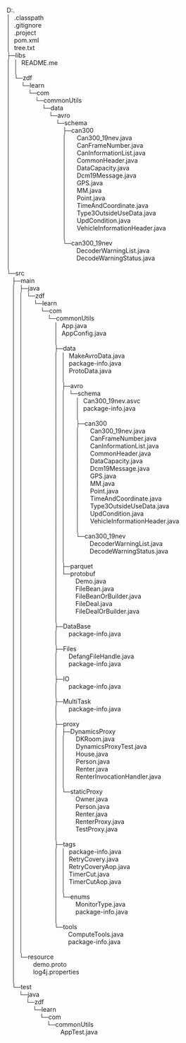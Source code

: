 D:.<br>
│&nbsp;&nbsp;.classpath<br>
│&nbsp;&nbsp;.gitignore<br>
│&nbsp;&nbsp;.project<br>
│&nbsp;&nbsp;pom.xml<br>
│&nbsp;&nbsp;tree.txt<br>
├─libs<br>
│&nbsp;&nbsp;│&nbsp;&nbsp;README.me<br>
│&nbsp;&nbsp;│&nbsp;&nbsp;<br>
│&nbsp;&nbsp;└─zdf<br>
│&nbsp;&nbsp;&nbsp;&nbsp;&nbsp;&nbsp;└─learn<br>
│&nbsp;&nbsp;&nbsp;&nbsp;&nbsp;&nbsp;&nbsp;&nbsp;&nbsp;&nbsp;└─com<br>
│&nbsp;&nbsp;&nbsp;&nbsp;&nbsp;&nbsp;&nbsp;&nbsp;&nbsp;&nbsp;&nbsp;&nbsp;&nbsp;&nbsp;└─commonUtils<br>
│&nbsp;&nbsp;&nbsp;&nbsp;&nbsp;&nbsp;&nbsp;&nbsp;&nbsp;&nbsp;&nbsp;&nbsp;&nbsp;&nbsp;&nbsp;&nbsp;&nbsp;&nbsp;└─data<br>
│&nbsp;&nbsp;&nbsp;&nbsp;&nbsp;&nbsp;&nbsp;&nbsp;&nbsp;&nbsp;&nbsp;&nbsp;&nbsp;&nbsp;&nbsp;&nbsp;&nbsp;&nbsp;&nbsp;&nbsp;&nbsp;&nbsp;└─avro<br>
│&nbsp;&nbsp;&nbsp;&nbsp;&nbsp;&nbsp;&nbsp;&nbsp;&nbsp;&nbsp;&nbsp;&nbsp;&nbsp;&nbsp;&nbsp;&nbsp;&nbsp;&nbsp;&nbsp;&nbsp;&nbsp;&nbsp;&nbsp;&nbsp;&nbsp;&nbsp;└─schema<br>
│&nbsp;&nbsp;&nbsp;&nbsp;&nbsp;&nbsp;&nbsp;&nbsp;&nbsp;&nbsp;&nbsp;&nbsp;&nbsp;&nbsp;&nbsp;&nbsp;&nbsp;&nbsp;&nbsp;&nbsp;&nbsp;&nbsp;&nbsp;&nbsp;&nbsp;&nbsp;&nbsp;&nbsp;&nbsp;&nbsp;├─can300<br>
│&nbsp;&nbsp;&nbsp;&nbsp;&nbsp;&nbsp;&nbsp;&nbsp;&nbsp;&nbsp;&nbsp;&nbsp;&nbsp;&nbsp;&nbsp;&nbsp;&nbsp;&nbsp;&nbsp;&nbsp;&nbsp;&nbsp;&nbsp;&nbsp;&nbsp;&nbsp;&nbsp;&nbsp;&nbsp;&nbsp;│&nbsp;&nbsp;&nbsp;&nbsp;&nbsp;&nbsp;Can300_19nev.java<br>
│&nbsp;&nbsp;&nbsp;&nbsp;&nbsp;&nbsp;&nbsp;&nbsp;&nbsp;&nbsp;&nbsp;&nbsp;&nbsp;&nbsp;&nbsp;&nbsp;&nbsp;&nbsp;&nbsp;&nbsp;&nbsp;&nbsp;&nbsp;&nbsp;&nbsp;&nbsp;&nbsp;&nbsp;&nbsp;&nbsp;│&nbsp;&nbsp;&nbsp;&nbsp;&nbsp;&nbsp;CanFrameNumber.java<br>
│&nbsp;&nbsp;&nbsp;&nbsp;&nbsp;&nbsp;&nbsp;&nbsp;&nbsp;&nbsp;&nbsp;&nbsp;&nbsp;&nbsp;&nbsp;&nbsp;&nbsp;&nbsp;&nbsp;&nbsp;&nbsp;&nbsp;&nbsp;&nbsp;&nbsp;&nbsp;&nbsp;&nbsp;&nbsp;&nbsp;│&nbsp;&nbsp;&nbsp;&nbsp;&nbsp;&nbsp;CanInformationList.java<br>
│&nbsp;&nbsp;&nbsp;&nbsp;&nbsp;&nbsp;&nbsp;&nbsp;&nbsp;&nbsp;&nbsp;&nbsp;&nbsp;&nbsp;&nbsp;&nbsp;&nbsp;&nbsp;&nbsp;&nbsp;&nbsp;&nbsp;&nbsp;&nbsp;&nbsp;&nbsp;&nbsp;&nbsp;&nbsp;&nbsp;│&nbsp;&nbsp;&nbsp;&nbsp;&nbsp;&nbsp;CommonHeader.java<br>
│&nbsp;&nbsp;&nbsp;&nbsp;&nbsp;&nbsp;&nbsp;&nbsp;&nbsp;&nbsp;&nbsp;&nbsp;&nbsp;&nbsp;&nbsp;&nbsp;&nbsp;&nbsp;&nbsp;&nbsp;&nbsp;&nbsp;&nbsp;&nbsp;&nbsp;&nbsp;&nbsp;&nbsp;&nbsp;&nbsp;│&nbsp;&nbsp;&nbsp;&nbsp;&nbsp;&nbsp;DataCapacity.java<br>
│&nbsp;&nbsp;&nbsp;&nbsp;&nbsp;&nbsp;&nbsp;&nbsp;&nbsp;&nbsp;&nbsp;&nbsp;&nbsp;&nbsp;&nbsp;&nbsp;&nbsp;&nbsp;&nbsp;&nbsp;&nbsp;&nbsp;&nbsp;&nbsp;&nbsp;&nbsp;&nbsp;&nbsp;&nbsp;&nbsp;│&nbsp;&nbsp;&nbsp;&nbsp;&nbsp;&nbsp;Dcm19Message.java<br>
│&nbsp;&nbsp;&nbsp;&nbsp;&nbsp;&nbsp;&nbsp;&nbsp;&nbsp;&nbsp;&nbsp;&nbsp;&nbsp;&nbsp;&nbsp;&nbsp;&nbsp;&nbsp;&nbsp;&nbsp;&nbsp;&nbsp;&nbsp;&nbsp;&nbsp;&nbsp;&nbsp;&nbsp;&nbsp;&nbsp;│&nbsp;&nbsp;&nbsp;&nbsp;&nbsp;&nbsp;GPS.java<br>
│&nbsp;&nbsp;&nbsp;&nbsp;&nbsp;&nbsp;&nbsp;&nbsp;&nbsp;&nbsp;&nbsp;&nbsp;&nbsp;&nbsp;&nbsp;&nbsp;&nbsp;&nbsp;&nbsp;&nbsp;&nbsp;&nbsp;&nbsp;&nbsp;&nbsp;&nbsp;&nbsp;&nbsp;&nbsp;&nbsp;│&nbsp;&nbsp;&nbsp;&nbsp;&nbsp;&nbsp;MM.java<br>
│&nbsp;&nbsp;&nbsp;&nbsp;&nbsp;&nbsp;&nbsp;&nbsp;&nbsp;&nbsp;&nbsp;&nbsp;&nbsp;&nbsp;&nbsp;&nbsp;&nbsp;&nbsp;&nbsp;&nbsp;&nbsp;&nbsp;&nbsp;&nbsp;&nbsp;&nbsp;&nbsp;&nbsp;&nbsp;&nbsp;│&nbsp;&nbsp;&nbsp;&nbsp;&nbsp;&nbsp;Point.java<br>
│&nbsp;&nbsp;&nbsp;&nbsp;&nbsp;&nbsp;&nbsp;&nbsp;&nbsp;&nbsp;&nbsp;&nbsp;&nbsp;&nbsp;&nbsp;&nbsp;&nbsp;&nbsp;&nbsp;&nbsp;&nbsp;&nbsp;&nbsp;&nbsp;&nbsp;&nbsp;&nbsp;&nbsp;&nbsp;&nbsp;│&nbsp;&nbsp;&nbsp;&nbsp;&nbsp;&nbsp;TimeAndCoordinate.java<br>
│&nbsp;&nbsp;&nbsp;&nbsp;&nbsp;&nbsp;&nbsp;&nbsp;&nbsp;&nbsp;&nbsp;&nbsp;&nbsp;&nbsp;&nbsp;&nbsp;&nbsp;&nbsp;&nbsp;&nbsp;&nbsp;&nbsp;&nbsp;&nbsp;&nbsp;&nbsp;&nbsp;&nbsp;&nbsp;&nbsp;│&nbsp;&nbsp;&nbsp;&nbsp;&nbsp;&nbsp;Type3OutsideUseData.java<br>
│&nbsp;&nbsp;&nbsp;&nbsp;&nbsp;&nbsp;&nbsp;&nbsp;&nbsp;&nbsp;&nbsp;&nbsp;&nbsp;&nbsp;&nbsp;&nbsp;&nbsp;&nbsp;&nbsp;&nbsp;&nbsp;&nbsp;&nbsp;&nbsp;&nbsp;&nbsp;&nbsp;&nbsp;&nbsp;&nbsp;│&nbsp;&nbsp;&nbsp;&nbsp;&nbsp;&nbsp;UpdCondition.java<br>
│&nbsp;&nbsp;&nbsp;&nbsp;&nbsp;&nbsp;&nbsp;&nbsp;&nbsp;&nbsp;&nbsp;&nbsp;&nbsp;&nbsp;&nbsp;&nbsp;&nbsp;&nbsp;&nbsp;&nbsp;&nbsp;&nbsp;&nbsp;&nbsp;&nbsp;&nbsp;&nbsp;&nbsp;&nbsp;&nbsp;│&nbsp;&nbsp;&nbsp;&nbsp;&nbsp;&nbsp;VehicleInformationHeader.java<br>
│&nbsp;&nbsp;&nbsp;&nbsp;&nbsp;&nbsp;&nbsp;&nbsp;&nbsp;&nbsp;&nbsp;&nbsp;&nbsp;&nbsp;&nbsp;&nbsp;&nbsp;&nbsp;&nbsp;&nbsp;&nbsp;&nbsp;&nbsp;&nbsp;&nbsp;&nbsp;&nbsp;&nbsp;&nbsp;&nbsp;│&nbsp;&nbsp;&nbsp;&nbsp;&nbsp;&nbsp;<br>
│&nbsp;&nbsp;&nbsp;&nbsp;&nbsp;&nbsp;&nbsp;&nbsp;&nbsp;&nbsp;&nbsp;&nbsp;&nbsp;&nbsp;&nbsp;&nbsp;&nbsp;&nbsp;&nbsp;&nbsp;&nbsp;&nbsp;&nbsp;&nbsp;&nbsp;&nbsp;&nbsp;&nbsp;&nbsp;&nbsp;└─can300_19nev<br>
│&nbsp;&nbsp;&nbsp;&nbsp;&nbsp;&nbsp;&nbsp;&nbsp;&nbsp;&nbsp;&nbsp;&nbsp;&nbsp;&nbsp;&nbsp;&nbsp;&nbsp;&nbsp;&nbsp;&nbsp;&nbsp;&nbsp;&nbsp;&nbsp;&nbsp;&nbsp;&nbsp;&nbsp;&nbsp;&nbsp;&nbsp;&nbsp;&nbsp;&nbsp;&nbsp;&nbsp;&nbsp;&nbsp;DecoderWarningList.java<br>
│&nbsp;&nbsp;&nbsp;&nbsp;&nbsp;&nbsp;&nbsp;&nbsp;&nbsp;&nbsp;&nbsp;&nbsp;&nbsp;&nbsp;&nbsp;&nbsp;&nbsp;&nbsp;&nbsp;&nbsp;&nbsp;&nbsp;&nbsp;&nbsp;&nbsp;&nbsp;&nbsp;&nbsp;&nbsp;&nbsp;&nbsp;&nbsp;&nbsp;&nbsp;&nbsp;&nbsp;&nbsp;&nbsp;DecodeWarningStatus.java<br>
│&nbsp;&nbsp;&nbsp;&nbsp;&nbsp;&nbsp;&nbsp;&nbsp;&nbsp;&nbsp;&nbsp;&nbsp;&nbsp;&nbsp;&nbsp;&nbsp;&nbsp;&nbsp;&nbsp;&nbsp;&nbsp;&nbsp;&nbsp;&nbsp;&nbsp;&nbsp;&nbsp;&nbsp;&nbsp;&nbsp;&nbsp;&nbsp;&nbsp;&nbsp;&nbsp;&nbsp;&nbsp;&nbsp;<br>
└─src<br>
&nbsp;&nbsp; ├─main<br>
&nbsp;&nbsp; │&nbsp;&nbsp;├─java<br>
&nbsp;&nbsp; │&nbsp;&nbsp;│&nbsp;&nbsp;└─zdf<br>
&nbsp;&nbsp; │&nbsp;&nbsp;│&nbsp;&nbsp;&nbsp;&nbsp;&nbsp;&nbsp;└─learn<br>
&nbsp;&nbsp; │&nbsp;&nbsp;│&nbsp;&nbsp;&nbsp;&nbsp;&nbsp;&nbsp;&nbsp;&nbsp;&nbsp;&nbsp;└─com<br>
&nbsp;&nbsp; │&nbsp;&nbsp;│&nbsp;&nbsp;&nbsp;&nbsp;&nbsp;&nbsp;&nbsp;&nbsp;&nbsp;&nbsp;&nbsp;&nbsp;&nbsp;&nbsp;└─commonUtils<br>
&nbsp;&nbsp; │&nbsp;&nbsp;│&nbsp;&nbsp;&nbsp;&nbsp;&nbsp;&nbsp;&nbsp;&nbsp;&nbsp;&nbsp;&nbsp;&nbsp;&nbsp;&nbsp;&nbsp;&nbsp;&nbsp;&nbsp;│&nbsp;&nbsp;App.java<br>
&nbsp;&nbsp; │&nbsp;&nbsp;│&nbsp;&nbsp;&nbsp;&nbsp;&nbsp;&nbsp;&nbsp;&nbsp;&nbsp;&nbsp;&nbsp;&nbsp;&nbsp;&nbsp;&nbsp;&nbsp;&nbsp;&nbsp;│&nbsp;&nbsp;AppConfig.java<br>
&nbsp;&nbsp; │&nbsp;&nbsp;│&nbsp;&nbsp;&nbsp;&nbsp;&nbsp;&nbsp;&nbsp;&nbsp;&nbsp;&nbsp;&nbsp;&nbsp;&nbsp;&nbsp;&nbsp;&nbsp;&nbsp;&nbsp;│&nbsp;&nbsp;<br>
&nbsp;&nbsp; │&nbsp;&nbsp;│&nbsp;&nbsp;&nbsp;&nbsp;&nbsp;&nbsp;&nbsp;&nbsp;&nbsp;&nbsp;&nbsp;&nbsp;&nbsp;&nbsp;&nbsp;&nbsp;&nbsp;&nbsp;├─data<br>
&nbsp;&nbsp; │&nbsp;&nbsp;│&nbsp;&nbsp;&nbsp;&nbsp;&nbsp;&nbsp;&nbsp;&nbsp;&nbsp;&nbsp;&nbsp;&nbsp;&nbsp;&nbsp;&nbsp;&nbsp;&nbsp;&nbsp;│&nbsp;&nbsp;│&nbsp;&nbsp;MakeAvroData.java<br>
&nbsp;&nbsp; │&nbsp;&nbsp;│&nbsp;&nbsp;&nbsp;&nbsp;&nbsp;&nbsp;&nbsp;&nbsp;&nbsp;&nbsp;&nbsp;&nbsp;&nbsp;&nbsp;&nbsp;&nbsp;&nbsp;&nbsp;│&nbsp;&nbsp;│&nbsp;&nbsp;package-info.java<br>
&nbsp;&nbsp; │&nbsp;&nbsp;│&nbsp;&nbsp;&nbsp;&nbsp;&nbsp;&nbsp;&nbsp;&nbsp;&nbsp;&nbsp;&nbsp;&nbsp;&nbsp;&nbsp;&nbsp;&nbsp;&nbsp;&nbsp;│&nbsp;&nbsp;│&nbsp;&nbsp;ProtoData.java<br>
&nbsp;&nbsp; │&nbsp;&nbsp;│&nbsp;&nbsp;&nbsp;&nbsp;&nbsp;&nbsp;&nbsp;&nbsp;&nbsp;&nbsp;&nbsp;&nbsp;&nbsp;&nbsp;&nbsp;&nbsp;&nbsp;&nbsp;│&nbsp;&nbsp;│&nbsp;&nbsp;<br>
&nbsp;&nbsp; │&nbsp;&nbsp;│&nbsp;&nbsp;&nbsp;&nbsp;&nbsp;&nbsp;&nbsp;&nbsp;&nbsp;&nbsp;&nbsp;&nbsp;&nbsp;&nbsp;&nbsp;&nbsp;&nbsp;&nbsp;│&nbsp;&nbsp;├─avro<br>
&nbsp;&nbsp; │&nbsp;&nbsp;│&nbsp;&nbsp;&nbsp;&nbsp;&nbsp;&nbsp;&nbsp;&nbsp;&nbsp;&nbsp;&nbsp;&nbsp;&nbsp;&nbsp;&nbsp;&nbsp;&nbsp;&nbsp;│&nbsp;&nbsp;│&nbsp;&nbsp;└─schema<br>
&nbsp;&nbsp; │&nbsp;&nbsp;│&nbsp;&nbsp;&nbsp;&nbsp;&nbsp;&nbsp;&nbsp;&nbsp;&nbsp;&nbsp;&nbsp;&nbsp;&nbsp;&nbsp;&nbsp;&nbsp;&nbsp;&nbsp;│&nbsp;&nbsp;│&nbsp;&nbsp;&nbsp;&nbsp;&nbsp;&nbsp;│&nbsp;&nbsp;Can300_19nev.asvc<br>
&nbsp;&nbsp; │&nbsp;&nbsp;│&nbsp;&nbsp;&nbsp;&nbsp;&nbsp;&nbsp;&nbsp;&nbsp;&nbsp;&nbsp;&nbsp;&nbsp;&nbsp;&nbsp;&nbsp;&nbsp;&nbsp;&nbsp;│&nbsp;&nbsp;│&nbsp;&nbsp;&nbsp;&nbsp;&nbsp;&nbsp;│&nbsp;&nbsp;package-info.java<br>
&nbsp;&nbsp; │&nbsp;&nbsp;│&nbsp;&nbsp;&nbsp;&nbsp;&nbsp;&nbsp;&nbsp;&nbsp;&nbsp;&nbsp;&nbsp;&nbsp;&nbsp;&nbsp;&nbsp;&nbsp;&nbsp;&nbsp;│&nbsp;&nbsp;│&nbsp;&nbsp;&nbsp;&nbsp;&nbsp;&nbsp;│&nbsp;&nbsp;<br>
&nbsp;&nbsp; │&nbsp;&nbsp;│&nbsp;&nbsp;&nbsp;&nbsp;&nbsp;&nbsp;&nbsp;&nbsp;&nbsp;&nbsp;&nbsp;&nbsp;&nbsp;&nbsp;&nbsp;&nbsp;&nbsp;&nbsp;│&nbsp;&nbsp;│&nbsp;&nbsp;&nbsp;&nbsp;&nbsp;&nbsp;├─can300<br>
&nbsp;&nbsp; │&nbsp;&nbsp;│&nbsp;&nbsp;&nbsp;&nbsp;&nbsp;&nbsp;&nbsp;&nbsp;&nbsp;&nbsp;&nbsp;&nbsp;&nbsp;&nbsp;&nbsp;&nbsp;&nbsp;&nbsp;│&nbsp;&nbsp;│&nbsp;&nbsp;&nbsp;&nbsp;&nbsp;&nbsp;│&nbsp;&nbsp;&nbsp;&nbsp;&nbsp;&nbsp;Can300_19nev.java<br>
&nbsp;&nbsp; │&nbsp;&nbsp;│&nbsp;&nbsp;&nbsp;&nbsp;&nbsp;&nbsp;&nbsp;&nbsp;&nbsp;&nbsp;&nbsp;&nbsp;&nbsp;&nbsp;&nbsp;&nbsp;&nbsp;&nbsp;│&nbsp;&nbsp;│&nbsp;&nbsp;&nbsp;&nbsp;&nbsp;&nbsp;│&nbsp;&nbsp;&nbsp;&nbsp;&nbsp;&nbsp;CanFrameNumber.java<br>
&nbsp;&nbsp; │&nbsp;&nbsp;│&nbsp;&nbsp;&nbsp;&nbsp;&nbsp;&nbsp;&nbsp;&nbsp;&nbsp;&nbsp;&nbsp;&nbsp;&nbsp;&nbsp;&nbsp;&nbsp;&nbsp;&nbsp;│&nbsp;&nbsp;│&nbsp;&nbsp;&nbsp;&nbsp;&nbsp;&nbsp;│&nbsp;&nbsp;&nbsp;&nbsp;&nbsp;&nbsp;CanInformationList.java<br>
&nbsp;&nbsp; │&nbsp;&nbsp;│&nbsp;&nbsp;&nbsp;&nbsp;&nbsp;&nbsp;&nbsp;&nbsp;&nbsp;&nbsp;&nbsp;&nbsp;&nbsp;&nbsp;&nbsp;&nbsp;&nbsp;&nbsp;│&nbsp;&nbsp;│&nbsp;&nbsp;&nbsp;&nbsp;&nbsp;&nbsp;│&nbsp;&nbsp;&nbsp;&nbsp;&nbsp;&nbsp;CommonHeader.java<br>
&nbsp;&nbsp; │&nbsp;&nbsp;│&nbsp;&nbsp;&nbsp;&nbsp;&nbsp;&nbsp;&nbsp;&nbsp;&nbsp;&nbsp;&nbsp;&nbsp;&nbsp;&nbsp;&nbsp;&nbsp;&nbsp;&nbsp;│&nbsp;&nbsp;│&nbsp;&nbsp;&nbsp;&nbsp;&nbsp;&nbsp;│&nbsp;&nbsp;&nbsp;&nbsp;&nbsp;&nbsp;DataCapacity.java<br>
&nbsp;&nbsp; │&nbsp;&nbsp;│&nbsp;&nbsp;&nbsp;&nbsp;&nbsp;&nbsp;&nbsp;&nbsp;&nbsp;&nbsp;&nbsp;&nbsp;&nbsp;&nbsp;&nbsp;&nbsp;&nbsp;&nbsp;│&nbsp;&nbsp;│&nbsp;&nbsp;&nbsp;&nbsp;&nbsp;&nbsp;│&nbsp;&nbsp;&nbsp;&nbsp;&nbsp;&nbsp;Dcm19Message.java<br>
&nbsp;&nbsp; │&nbsp;&nbsp;│&nbsp;&nbsp;&nbsp;&nbsp;&nbsp;&nbsp;&nbsp;&nbsp;&nbsp;&nbsp;&nbsp;&nbsp;&nbsp;&nbsp;&nbsp;&nbsp;&nbsp;&nbsp;│&nbsp;&nbsp;│&nbsp;&nbsp;&nbsp;&nbsp;&nbsp;&nbsp;│&nbsp;&nbsp;&nbsp;&nbsp;&nbsp;&nbsp;GPS.java<br>
&nbsp;&nbsp; │&nbsp;&nbsp;│&nbsp;&nbsp;&nbsp;&nbsp;&nbsp;&nbsp;&nbsp;&nbsp;&nbsp;&nbsp;&nbsp;&nbsp;&nbsp;&nbsp;&nbsp;&nbsp;&nbsp;&nbsp;│&nbsp;&nbsp;│&nbsp;&nbsp;&nbsp;&nbsp;&nbsp;&nbsp;│&nbsp;&nbsp;&nbsp;&nbsp;&nbsp;&nbsp;MM.java<br>
&nbsp;&nbsp; │&nbsp;&nbsp;│&nbsp;&nbsp;&nbsp;&nbsp;&nbsp;&nbsp;&nbsp;&nbsp;&nbsp;&nbsp;&nbsp;&nbsp;&nbsp;&nbsp;&nbsp;&nbsp;&nbsp;&nbsp;│&nbsp;&nbsp;│&nbsp;&nbsp;&nbsp;&nbsp;&nbsp;&nbsp;│&nbsp;&nbsp;&nbsp;&nbsp;&nbsp;&nbsp;Point.java<br>
&nbsp;&nbsp; │&nbsp;&nbsp;│&nbsp;&nbsp;&nbsp;&nbsp;&nbsp;&nbsp;&nbsp;&nbsp;&nbsp;&nbsp;&nbsp;&nbsp;&nbsp;&nbsp;&nbsp;&nbsp;&nbsp;&nbsp;│&nbsp;&nbsp;│&nbsp;&nbsp;&nbsp;&nbsp;&nbsp;&nbsp;│&nbsp;&nbsp;&nbsp;&nbsp;&nbsp;&nbsp;TimeAndCoordinate.java<br>
&nbsp;&nbsp; │&nbsp;&nbsp;│&nbsp;&nbsp;&nbsp;&nbsp;&nbsp;&nbsp;&nbsp;&nbsp;&nbsp;&nbsp;&nbsp;&nbsp;&nbsp;&nbsp;&nbsp;&nbsp;&nbsp;&nbsp;│&nbsp;&nbsp;│&nbsp;&nbsp;&nbsp;&nbsp;&nbsp;&nbsp;│&nbsp;&nbsp;&nbsp;&nbsp;&nbsp;&nbsp;Type3OutsideUseData.java<br>
&nbsp;&nbsp; │&nbsp;&nbsp;│&nbsp;&nbsp;&nbsp;&nbsp;&nbsp;&nbsp;&nbsp;&nbsp;&nbsp;&nbsp;&nbsp;&nbsp;&nbsp;&nbsp;&nbsp;&nbsp;&nbsp;&nbsp;│&nbsp;&nbsp;│&nbsp;&nbsp;&nbsp;&nbsp;&nbsp;&nbsp;│&nbsp;&nbsp;&nbsp;&nbsp;&nbsp;&nbsp;UpdCondition.java<br>
&nbsp;&nbsp; │&nbsp;&nbsp;│&nbsp;&nbsp;&nbsp;&nbsp;&nbsp;&nbsp;&nbsp;&nbsp;&nbsp;&nbsp;&nbsp;&nbsp;&nbsp;&nbsp;&nbsp;&nbsp;&nbsp;&nbsp;│&nbsp;&nbsp;│&nbsp;&nbsp;&nbsp;&nbsp;&nbsp;&nbsp;│&nbsp;&nbsp;&nbsp;&nbsp;&nbsp;&nbsp;VehicleInformationHeader.java<br>
&nbsp;&nbsp; │&nbsp;&nbsp;│&nbsp;&nbsp;&nbsp;&nbsp;&nbsp;&nbsp;&nbsp;&nbsp;&nbsp;&nbsp;&nbsp;&nbsp;&nbsp;&nbsp;&nbsp;&nbsp;&nbsp;&nbsp;│&nbsp;&nbsp;│&nbsp;&nbsp;&nbsp;&nbsp;&nbsp;&nbsp;│&nbsp;&nbsp;&nbsp;&nbsp;&nbsp;&nbsp;<br>
&nbsp;&nbsp; │&nbsp;&nbsp;│&nbsp;&nbsp;&nbsp;&nbsp;&nbsp;&nbsp;&nbsp;&nbsp;&nbsp;&nbsp;&nbsp;&nbsp;&nbsp;&nbsp;&nbsp;&nbsp;&nbsp;&nbsp;│&nbsp;&nbsp;│&nbsp;&nbsp;&nbsp;&nbsp;&nbsp;&nbsp;└─can300_19nev<br>
&nbsp;&nbsp; │&nbsp;&nbsp;│&nbsp;&nbsp;&nbsp;&nbsp;&nbsp;&nbsp;&nbsp;&nbsp;&nbsp;&nbsp;&nbsp;&nbsp;&nbsp;&nbsp;&nbsp;&nbsp;&nbsp;&nbsp;│&nbsp;&nbsp;│&nbsp;&nbsp;&nbsp;&nbsp;&nbsp;&nbsp;&nbsp;&nbsp;&nbsp;&nbsp;&nbsp;&nbsp;&nbsp;&nbsp;DecoderWarningList.java<br>
&nbsp;&nbsp; │&nbsp;&nbsp;│&nbsp;&nbsp;&nbsp;&nbsp;&nbsp;&nbsp;&nbsp;&nbsp;&nbsp;&nbsp;&nbsp;&nbsp;&nbsp;&nbsp;&nbsp;&nbsp;&nbsp;&nbsp;│&nbsp;&nbsp;│&nbsp;&nbsp;&nbsp;&nbsp;&nbsp;&nbsp;&nbsp;&nbsp;&nbsp;&nbsp;&nbsp;&nbsp;&nbsp;&nbsp;DecodeWarningStatus.java<br>
&nbsp;&nbsp; │&nbsp;&nbsp;│&nbsp;&nbsp;&nbsp;&nbsp;&nbsp;&nbsp;&nbsp;&nbsp;&nbsp;&nbsp;&nbsp;&nbsp;&nbsp;&nbsp;&nbsp;&nbsp;&nbsp;&nbsp;│&nbsp;&nbsp;│&nbsp;&nbsp;&nbsp;&nbsp;&nbsp;&nbsp;&nbsp;&nbsp;&nbsp;&nbsp;&nbsp;&nbsp;&nbsp;&nbsp;<br>
&nbsp;&nbsp; │&nbsp;&nbsp;│&nbsp;&nbsp;&nbsp;&nbsp;&nbsp;&nbsp;&nbsp;&nbsp;&nbsp;&nbsp;&nbsp;&nbsp;&nbsp;&nbsp;&nbsp;&nbsp;&nbsp;&nbsp;│&nbsp;&nbsp;├─parquet<br>
&nbsp;&nbsp; │&nbsp;&nbsp;│&nbsp;&nbsp;&nbsp;&nbsp;&nbsp;&nbsp;&nbsp;&nbsp;&nbsp;&nbsp;&nbsp;&nbsp;&nbsp;&nbsp;&nbsp;&nbsp;&nbsp;&nbsp;│&nbsp;&nbsp;└─protobuf<br>
&nbsp;&nbsp; │&nbsp;&nbsp;│&nbsp;&nbsp;&nbsp;&nbsp;&nbsp;&nbsp;&nbsp;&nbsp;&nbsp;&nbsp;&nbsp;&nbsp;&nbsp;&nbsp;&nbsp;&nbsp;&nbsp;&nbsp;│&nbsp;&nbsp;&nbsp;&nbsp;&nbsp;&nbsp;&nbsp;&nbsp;&nbsp;&nbsp;Demo.java<br>
&nbsp;&nbsp; │&nbsp;&nbsp;│&nbsp;&nbsp;&nbsp;&nbsp;&nbsp;&nbsp;&nbsp;&nbsp;&nbsp;&nbsp;&nbsp;&nbsp;&nbsp;&nbsp;&nbsp;&nbsp;&nbsp;&nbsp;│&nbsp;&nbsp;&nbsp;&nbsp;&nbsp;&nbsp;&nbsp;&nbsp;&nbsp;&nbsp;FileBean.java<br>
&nbsp;&nbsp; │&nbsp;&nbsp;│&nbsp;&nbsp;&nbsp;&nbsp;&nbsp;&nbsp;&nbsp;&nbsp;&nbsp;&nbsp;&nbsp;&nbsp;&nbsp;&nbsp;&nbsp;&nbsp;&nbsp;&nbsp;│&nbsp;&nbsp;&nbsp;&nbsp;&nbsp;&nbsp;&nbsp;&nbsp;&nbsp;&nbsp;FileBeanOrBuilder.java<br>
&nbsp;&nbsp; │&nbsp;&nbsp;│&nbsp;&nbsp;&nbsp;&nbsp;&nbsp;&nbsp;&nbsp;&nbsp;&nbsp;&nbsp;&nbsp;&nbsp;&nbsp;&nbsp;&nbsp;&nbsp;&nbsp;&nbsp;│&nbsp;&nbsp;&nbsp;&nbsp;&nbsp;&nbsp;&nbsp;&nbsp;&nbsp;&nbsp;FileDeal.java<br>
&nbsp;&nbsp; │&nbsp;&nbsp;│&nbsp;&nbsp;&nbsp;&nbsp;&nbsp;&nbsp;&nbsp;&nbsp;&nbsp;&nbsp;&nbsp;&nbsp;&nbsp;&nbsp;&nbsp;&nbsp;&nbsp;&nbsp;│&nbsp;&nbsp;&nbsp;&nbsp;&nbsp;&nbsp;&nbsp;&nbsp;&nbsp;&nbsp;FileDealOrBuilder.java<br>
&nbsp;&nbsp; │&nbsp;&nbsp;│&nbsp;&nbsp;&nbsp;&nbsp;&nbsp;&nbsp;&nbsp;&nbsp;&nbsp;&nbsp;&nbsp;&nbsp;&nbsp;&nbsp;&nbsp;&nbsp;&nbsp;&nbsp;│&nbsp;&nbsp;&nbsp;&nbsp;&nbsp;&nbsp;&nbsp;&nbsp;&nbsp;&nbsp;<br>
&nbsp;&nbsp; │&nbsp;&nbsp;│&nbsp;&nbsp;&nbsp;&nbsp;&nbsp;&nbsp;&nbsp;&nbsp;&nbsp;&nbsp;&nbsp;&nbsp;&nbsp;&nbsp;&nbsp;&nbsp;&nbsp;&nbsp;├─DataBase<br>
&nbsp;&nbsp; │&nbsp;&nbsp;│&nbsp;&nbsp;&nbsp;&nbsp;&nbsp;&nbsp;&nbsp;&nbsp;&nbsp;&nbsp;&nbsp;&nbsp;&nbsp;&nbsp;&nbsp;&nbsp;&nbsp;&nbsp;│&nbsp;&nbsp;&nbsp;&nbsp;&nbsp;&nbsp;package-info.java<br>
&nbsp;&nbsp; │&nbsp;&nbsp;│&nbsp;&nbsp;&nbsp;&nbsp;&nbsp;&nbsp;&nbsp;&nbsp;&nbsp;&nbsp;&nbsp;&nbsp;&nbsp;&nbsp;&nbsp;&nbsp;&nbsp;&nbsp;│&nbsp;&nbsp;&nbsp;&nbsp;&nbsp;&nbsp;<br>
&nbsp;&nbsp; │&nbsp;&nbsp;│&nbsp;&nbsp;&nbsp;&nbsp;&nbsp;&nbsp;&nbsp;&nbsp;&nbsp;&nbsp;&nbsp;&nbsp;&nbsp;&nbsp;&nbsp;&nbsp;&nbsp;&nbsp;├─Files<br>
&nbsp;&nbsp; │&nbsp;&nbsp;│&nbsp;&nbsp;&nbsp;&nbsp;&nbsp;&nbsp;&nbsp;&nbsp;&nbsp;&nbsp;&nbsp;&nbsp;&nbsp;&nbsp;&nbsp;&nbsp;&nbsp;&nbsp;│&nbsp;&nbsp;&nbsp;&nbsp;&nbsp;&nbsp;DefangFileHandle.java<br>
&nbsp;&nbsp; │&nbsp;&nbsp;│&nbsp;&nbsp;&nbsp;&nbsp;&nbsp;&nbsp;&nbsp;&nbsp;&nbsp;&nbsp;&nbsp;&nbsp;&nbsp;&nbsp;&nbsp;&nbsp;&nbsp;&nbsp;│&nbsp;&nbsp;&nbsp;&nbsp;&nbsp;&nbsp;package-info.java<br>
&nbsp;&nbsp; │&nbsp;&nbsp;│&nbsp;&nbsp;&nbsp;&nbsp;&nbsp;&nbsp;&nbsp;&nbsp;&nbsp;&nbsp;&nbsp;&nbsp;&nbsp;&nbsp;&nbsp;&nbsp;&nbsp;&nbsp;│&nbsp;&nbsp;&nbsp;&nbsp;&nbsp;&nbsp;<br>
&nbsp;&nbsp; │&nbsp;&nbsp;│&nbsp;&nbsp;&nbsp;&nbsp;&nbsp;&nbsp;&nbsp;&nbsp;&nbsp;&nbsp;&nbsp;&nbsp;&nbsp;&nbsp;&nbsp;&nbsp;&nbsp;&nbsp;├─IO<br>
&nbsp;&nbsp; │&nbsp;&nbsp;│&nbsp;&nbsp;&nbsp;&nbsp;&nbsp;&nbsp;&nbsp;&nbsp;&nbsp;&nbsp;&nbsp;&nbsp;&nbsp;&nbsp;&nbsp;&nbsp;&nbsp;&nbsp;│&nbsp;&nbsp;&nbsp;&nbsp;&nbsp;&nbsp;package-info.java<br>
&nbsp;&nbsp; │&nbsp;&nbsp;│&nbsp;&nbsp;&nbsp;&nbsp;&nbsp;&nbsp;&nbsp;&nbsp;&nbsp;&nbsp;&nbsp;&nbsp;&nbsp;&nbsp;&nbsp;&nbsp;&nbsp;&nbsp;│&nbsp;&nbsp;&nbsp;&nbsp;&nbsp;&nbsp;<br>
&nbsp;&nbsp; │&nbsp;&nbsp;│&nbsp;&nbsp;&nbsp;&nbsp;&nbsp;&nbsp;&nbsp;&nbsp;&nbsp;&nbsp;&nbsp;&nbsp;&nbsp;&nbsp;&nbsp;&nbsp;&nbsp;&nbsp;├─MultiTask<br>
&nbsp;&nbsp; │&nbsp;&nbsp;│&nbsp;&nbsp;&nbsp;&nbsp;&nbsp;&nbsp;&nbsp;&nbsp;&nbsp;&nbsp;&nbsp;&nbsp;&nbsp;&nbsp;&nbsp;&nbsp;&nbsp;&nbsp;│&nbsp;&nbsp;&nbsp;&nbsp;&nbsp;&nbsp;package-info.java<br>
&nbsp;&nbsp; │&nbsp;&nbsp;│&nbsp;&nbsp;&nbsp;&nbsp;&nbsp;&nbsp;&nbsp;&nbsp;&nbsp;&nbsp;&nbsp;&nbsp;&nbsp;&nbsp;&nbsp;&nbsp;&nbsp;&nbsp;│&nbsp;&nbsp;&nbsp;&nbsp;&nbsp;&nbsp;<br>
&nbsp;&nbsp; │&nbsp;&nbsp;│&nbsp;&nbsp;&nbsp;&nbsp;&nbsp;&nbsp;&nbsp;&nbsp;&nbsp;&nbsp;&nbsp;&nbsp;&nbsp;&nbsp;&nbsp;&nbsp;&nbsp;&nbsp;├─proxy<br>
&nbsp;&nbsp; │&nbsp;&nbsp;│&nbsp;&nbsp;&nbsp;&nbsp;&nbsp;&nbsp;&nbsp;&nbsp;&nbsp;&nbsp;&nbsp;&nbsp;&nbsp;&nbsp;&nbsp;&nbsp;&nbsp;&nbsp;│&nbsp;&nbsp;├─DynamicsProxy<br>
&nbsp;&nbsp; │&nbsp;&nbsp;│&nbsp;&nbsp;&nbsp;&nbsp;&nbsp;&nbsp;&nbsp;&nbsp;&nbsp;&nbsp;&nbsp;&nbsp;&nbsp;&nbsp;&nbsp;&nbsp;&nbsp;&nbsp;│&nbsp;&nbsp;│&nbsp;&nbsp;&nbsp;&nbsp;&nbsp;&nbsp;DKRoom.java<br>
&nbsp;&nbsp; │&nbsp;&nbsp;│&nbsp;&nbsp;&nbsp;&nbsp;&nbsp;&nbsp;&nbsp;&nbsp;&nbsp;&nbsp;&nbsp;&nbsp;&nbsp;&nbsp;&nbsp;&nbsp;&nbsp;&nbsp;│&nbsp;&nbsp;│&nbsp;&nbsp;&nbsp;&nbsp;&nbsp;&nbsp;DynamicsProxyTest.java<br>
&nbsp;&nbsp; │&nbsp;&nbsp;│&nbsp;&nbsp;&nbsp;&nbsp;&nbsp;&nbsp;&nbsp;&nbsp;&nbsp;&nbsp;&nbsp;&nbsp;&nbsp;&nbsp;&nbsp;&nbsp;&nbsp;&nbsp;│&nbsp;&nbsp;│&nbsp;&nbsp;&nbsp;&nbsp;&nbsp;&nbsp;House.java<br>
&nbsp;&nbsp; │&nbsp;&nbsp;│&nbsp;&nbsp;&nbsp;&nbsp;&nbsp;&nbsp;&nbsp;&nbsp;&nbsp;&nbsp;&nbsp;&nbsp;&nbsp;&nbsp;&nbsp;&nbsp;&nbsp;&nbsp;│&nbsp;&nbsp;│&nbsp;&nbsp;&nbsp;&nbsp;&nbsp;&nbsp;Person.java<br>
&nbsp;&nbsp; │&nbsp;&nbsp;│&nbsp;&nbsp;&nbsp;&nbsp;&nbsp;&nbsp;&nbsp;&nbsp;&nbsp;&nbsp;&nbsp;&nbsp;&nbsp;&nbsp;&nbsp;&nbsp;&nbsp;&nbsp;│&nbsp;&nbsp;│&nbsp;&nbsp;&nbsp;&nbsp;&nbsp;&nbsp;Renter.java<br>
&nbsp;&nbsp; │&nbsp;&nbsp;│&nbsp;&nbsp;&nbsp;&nbsp;&nbsp;&nbsp;&nbsp;&nbsp;&nbsp;&nbsp;&nbsp;&nbsp;&nbsp;&nbsp;&nbsp;&nbsp;&nbsp;&nbsp;│&nbsp;&nbsp;│&nbsp;&nbsp;&nbsp;&nbsp;&nbsp;&nbsp;RenterInvocationHandler.java<br>
&nbsp;&nbsp; │&nbsp;&nbsp;│&nbsp;&nbsp;&nbsp;&nbsp;&nbsp;&nbsp;&nbsp;&nbsp;&nbsp;&nbsp;&nbsp;&nbsp;&nbsp;&nbsp;&nbsp;&nbsp;&nbsp;&nbsp;│&nbsp;&nbsp;│&nbsp;&nbsp;&nbsp;&nbsp;&nbsp;&nbsp;<br>
&nbsp;&nbsp; │&nbsp;&nbsp;│&nbsp;&nbsp;&nbsp;&nbsp;&nbsp;&nbsp;&nbsp;&nbsp;&nbsp;&nbsp;&nbsp;&nbsp;&nbsp;&nbsp;&nbsp;&nbsp;&nbsp;&nbsp;│&nbsp;&nbsp;└─staticProxy<br>
&nbsp;&nbsp; │&nbsp;&nbsp;│&nbsp;&nbsp;&nbsp;&nbsp;&nbsp;&nbsp;&nbsp;&nbsp;&nbsp;&nbsp;&nbsp;&nbsp;&nbsp;&nbsp;&nbsp;&nbsp;&nbsp;&nbsp;│&nbsp;&nbsp;&nbsp;&nbsp;&nbsp;&nbsp;&nbsp;&nbsp;&nbsp;&nbsp;Owner.java<br>
&nbsp;&nbsp; │&nbsp;&nbsp;│&nbsp;&nbsp;&nbsp;&nbsp;&nbsp;&nbsp;&nbsp;&nbsp;&nbsp;&nbsp;&nbsp;&nbsp;&nbsp;&nbsp;&nbsp;&nbsp;&nbsp;&nbsp;│&nbsp;&nbsp;&nbsp;&nbsp;&nbsp;&nbsp;&nbsp;&nbsp;&nbsp;&nbsp;Person.java<br>
&nbsp;&nbsp; │&nbsp;&nbsp;│&nbsp;&nbsp;&nbsp;&nbsp;&nbsp;&nbsp;&nbsp;&nbsp;&nbsp;&nbsp;&nbsp;&nbsp;&nbsp;&nbsp;&nbsp;&nbsp;&nbsp;&nbsp;│&nbsp;&nbsp;&nbsp;&nbsp;&nbsp;&nbsp;&nbsp;&nbsp;&nbsp;&nbsp;Renter.java<br>
&nbsp;&nbsp; │&nbsp;&nbsp;│&nbsp;&nbsp;&nbsp;&nbsp;&nbsp;&nbsp;&nbsp;&nbsp;&nbsp;&nbsp;&nbsp;&nbsp;&nbsp;&nbsp;&nbsp;&nbsp;&nbsp;&nbsp;│&nbsp;&nbsp;&nbsp;&nbsp;&nbsp;&nbsp;&nbsp;&nbsp;&nbsp;&nbsp;RenterProxy.java<br>
&nbsp;&nbsp; │&nbsp;&nbsp;│&nbsp;&nbsp;&nbsp;&nbsp;&nbsp;&nbsp;&nbsp;&nbsp;&nbsp;&nbsp;&nbsp;&nbsp;&nbsp;&nbsp;&nbsp;&nbsp;&nbsp;&nbsp;│&nbsp;&nbsp;&nbsp;&nbsp;&nbsp;&nbsp;&nbsp;&nbsp;&nbsp;&nbsp;TestProxy.java<br>
&nbsp;&nbsp; │&nbsp;&nbsp;│&nbsp;&nbsp;&nbsp;&nbsp;&nbsp;&nbsp;&nbsp;&nbsp;&nbsp;&nbsp;&nbsp;&nbsp;&nbsp;&nbsp;&nbsp;&nbsp;&nbsp;&nbsp;│&nbsp;&nbsp;&nbsp;&nbsp;&nbsp;&nbsp;&nbsp;&nbsp;&nbsp;&nbsp;<br>
&nbsp;&nbsp; │&nbsp;&nbsp;│&nbsp;&nbsp;&nbsp;&nbsp;&nbsp;&nbsp;&nbsp;&nbsp;&nbsp;&nbsp;&nbsp;&nbsp;&nbsp;&nbsp;&nbsp;&nbsp;&nbsp;&nbsp;├─tags<br>
&nbsp;&nbsp; │&nbsp;&nbsp;│&nbsp;&nbsp;&nbsp;&nbsp;&nbsp;&nbsp;&nbsp;&nbsp;&nbsp;&nbsp;&nbsp;&nbsp;&nbsp;&nbsp;&nbsp;&nbsp;&nbsp;&nbsp;│&nbsp;&nbsp;│&nbsp;&nbsp;package-info.java<br>
&nbsp;&nbsp; │&nbsp;&nbsp;│&nbsp;&nbsp;&nbsp;&nbsp;&nbsp;&nbsp;&nbsp;&nbsp;&nbsp;&nbsp;&nbsp;&nbsp;&nbsp;&nbsp;&nbsp;&nbsp;&nbsp;&nbsp;│&nbsp;&nbsp;│&nbsp;&nbsp;RetryCovery.java<br>
&nbsp;&nbsp; │&nbsp;&nbsp;│&nbsp;&nbsp;&nbsp;&nbsp;&nbsp;&nbsp;&nbsp;&nbsp;&nbsp;&nbsp;&nbsp;&nbsp;&nbsp;&nbsp;&nbsp;&nbsp;&nbsp;&nbsp;│&nbsp;&nbsp;│&nbsp;&nbsp;RetryCoveryAop.java<br>
&nbsp;&nbsp; │&nbsp;&nbsp;│&nbsp;&nbsp;&nbsp;&nbsp;&nbsp;&nbsp;&nbsp;&nbsp;&nbsp;&nbsp;&nbsp;&nbsp;&nbsp;&nbsp;&nbsp;&nbsp;&nbsp;&nbsp;│&nbsp;&nbsp;│&nbsp;&nbsp;TimerCut.java<br>
&nbsp;&nbsp; │&nbsp;&nbsp;│&nbsp;&nbsp;&nbsp;&nbsp;&nbsp;&nbsp;&nbsp;&nbsp;&nbsp;&nbsp;&nbsp;&nbsp;&nbsp;&nbsp;&nbsp;&nbsp;&nbsp;&nbsp;│&nbsp;&nbsp;│&nbsp;&nbsp;TimerCutAop.java<br>
&nbsp;&nbsp; │&nbsp;&nbsp;│&nbsp;&nbsp;&nbsp;&nbsp;&nbsp;&nbsp;&nbsp;&nbsp;&nbsp;&nbsp;&nbsp;&nbsp;&nbsp;&nbsp;&nbsp;&nbsp;&nbsp;&nbsp;│&nbsp;&nbsp;│&nbsp;&nbsp;<br>
&nbsp;&nbsp; │&nbsp;&nbsp;│&nbsp;&nbsp;&nbsp;&nbsp;&nbsp;&nbsp;&nbsp;&nbsp;&nbsp;&nbsp;&nbsp;&nbsp;&nbsp;&nbsp;&nbsp;&nbsp;&nbsp;&nbsp;│&nbsp;&nbsp;└─enums<br>
&nbsp;&nbsp; │&nbsp;&nbsp;│&nbsp;&nbsp;&nbsp;&nbsp;&nbsp;&nbsp;&nbsp;&nbsp;&nbsp;&nbsp;&nbsp;&nbsp;&nbsp;&nbsp;&nbsp;&nbsp;&nbsp;&nbsp;│&nbsp;&nbsp;&nbsp;&nbsp;&nbsp;&nbsp;&nbsp;&nbsp;&nbsp;&nbsp;MonitorType.java<br>
&nbsp;&nbsp; │&nbsp;&nbsp;│&nbsp;&nbsp;&nbsp;&nbsp;&nbsp;&nbsp;&nbsp;&nbsp;&nbsp;&nbsp;&nbsp;&nbsp;&nbsp;&nbsp;&nbsp;&nbsp;&nbsp;&nbsp;│&nbsp;&nbsp;&nbsp;&nbsp;&nbsp;&nbsp;&nbsp;&nbsp;&nbsp;&nbsp;package-info.java<br>
&nbsp;&nbsp; │&nbsp;&nbsp;│&nbsp;&nbsp;&nbsp;&nbsp;&nbsp;&nbsp;&nbsp;&nbsp;&nbsp;&nbsp;&nbsp;&nbsp;&nbsp;&nbsp;&nbsp;&nbsp;&nbsp;&nbsp;│&nbsp;&nbsp;&nbsp;&nbsp;&nbsp;&nbsp;&nbsp;&nbsp;&nbsp;&nbsp;<br>
&nbsp;&nbsp; │&nbsp;&nbsp;│&nbsp;&nbsp;&nbsp;&nbsp;&nbsp;&nbsp;&nbsp;&nbsp;&nbsp;&nbsp;&nbsp;&nbsp;&nbsp;&nbsp;&nbsp;&nbsp;&nbsp;&nbsp;└─tools<br>
&nbsp;&nbsp; │&nbsp;&nbsp;│&nbsp;&nbsp;&nbsp;&nbsp;&nbsp;&nbsp;&nbsp;&nbsp;&nbsp;&nbsp;&nbsp;&nbsp;&nbsp;&nbsp;&nbsp;&nbsp;&nbsp;&nbsp;&nbsp;&nbsp;&nbsp;&nbsp;&nbsp;&nbsp;&nbsp;&nbsp;ComputeTools.java<br>
&nbsp;&nbsp; │&nbsp;&nbsp;│&nbsp;&nbsp;&nbsp;&nbsp;&nbsp;&nbsp;&nbsp;&nbsp;&nbsp;&nbsp;&nbsp;&nbsp;&nbsp;&nbsp;&nbsp;&nbsp;&nbsp;&nbsp;&nbsp;&nbsp;&nbsp;&nbsp;&nbsp;&nbsp;&nbsp;&nbsp;package-info.java<br>
&nbsp;&nbsp; │&nbsp;&nbsp;│&nbsp;&nbsp;&nbsp;&nbsp;&nbsp;&nbsp;&nbsp;&nbsp;&nbsp;&nbsp;&nbsp;&nbsp;&nbsp;&nbsp;&nbsp;&nbsp;&nbsp;&nbsp;&nbsp;&nbsp;&nbsp;&nbsp;&nbsp;&nbsp;&nbsp;&nbsp;<br>
&nbsp;&nbsp; │&nbsp;&nbsp;└─resource<br>
&nbsp;&nbsp; │&nbsp;&nbsp;&nbsp;&nbsp;&nbsp;&nbsp;&nbsp;&nbsp;&nbsp;&nbsp;demo.proto<br>
&nbsp;&nbsp; │&nbsp;&nbsp;&nbsp;&nbsp;&nbsp;&nbsp;&nbsp;&nbsp;&nbsp;&nbsp;log4j.properties<br>
&nbsp;&nbsp; │&nbsp;&nbsp;&nbsp;&nbsp;&nbsp;&nbsp;&nbsp;&nbsp;&nbsp;&nbsp;<br>
&nbsp;&nbsp; └─test<br>
&nbsp;&nbsp;&nbsp;&nbsp;&nbsp;&nbsp; └─java<br>
&nbsp;&nbsp;&nbsp;&nbsp;&nbsp;&nbsp;&nbsp;&nbsp;&nbsp;&nbsp; └─zdf<br>
&nbsp;&nbsp;&nbsp;&nbsp;&nbsp;&nbsp;&nbsp;&nbsp;&nbsp;&nbsp;&nbsp;&nbsp;&nbsp;&nbsp; └─learn<br>
&nbsp;&nbsp;&nbsp;&nbsp;&nbsp;&nbsp;&nbsp;&nbsp;&nbsp;&nbsp;&nbsp;&nbsp;&nbsp;&nbsp;&nbsp;&nbsp;&nbsp;&nbsp; └─com<br>
&nbsp;&nbsp;&nbsp;&nbsp;&nbsp;&nbsp;&nbsp;&nbsp;&nbsp;&nbsp;&nbsp;&nbsp;&nbsp;&nbsp;&nbsp;&nbsp;&nbsp;&nbsp;&nbsp;&nbsp;&nbsp;&nbsp; └─commonUtils<br>
&nbsp;&nbsp;&nbsp;&nbsp;&nbsp;&nbsp;&nbsp;&nbsp;&nbsp;&nbsp;&nbsp;&nbsp;&nbsp;&nbsp;&nbsp;&nbsp;&nbsp;&nbsp;&nbsp;&nbsp;&nbsp;&nbsp;&nbsp;&nbsp;&nbsp;&nbsp;&nbsp;&nbsp;&nbsp;&nbsp; AppTest.java<br>
